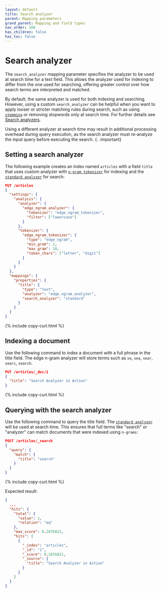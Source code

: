 ```yaml
---
layout: default
title: Search analyzer
parent: Mapping parameters
grand_parent: Mapping and field types
nav_order: 160
has_children: false
has_toc: false
---
```


# Search analyzer

The `search_analyzer` mapping parameter specifies the analyzer to be used at search time for a text field. This allows the analyzer used for indexing to differ from the one used for searching, offering greater control over how search terms are interpreted and matched.

By default, the same analyzer is used for both indexing and searching. However, using a custom `search_analyzer` can be helpful when you want to apply looser or stricter matching rules during search, such as using [`stemming`]({{site.url}}{{site.baseurl}}/analyzers/stemming/) or removing stopwords only at search time. For further details see [Search analyzers]({{site.url}}{{site.baseurl}}/analyzers/search-analyzers/).

Using a different analyzer at search time may result in additional processing overhead during query execution, as the search analyzer must re-analyze the input query before executing the search.
{: .important}

## Setting a search analyzer

The following example creates an index named `articles` with a field `title` that uses custom analyzer with [`n-gram tokenizer`]({{site.url}}{{site.baseurl}}/analyzers/tokenizers/ngram/) for indexing and the [`standard analyzer`]({{site.url}}{{site.baseurl}}/analyzers/supported-analyzers/standard/) for search:

```json
PUT /articles
{
  "settings": {
    "analysis": {
      "analyzer": {
        "edge_ngram_analyzer": {
          "tokenizer": "edge_ngram_tokenizer",
          "filter": ["lowercase"]
        }
      },
      "tokenizer": {
        "edge_ngram_tokenizer": {
          "type": "edge_ngram",
          "min_gram": 2,
          "max_gram": 10,
          "token_chars": ["letter", "digit"]
        }
      }
    }
  },
  "mappings": {
    "properties": {
      "title": {
        "type": "text",
        "analyzer": "edge_ngram_analyzer",
        "search_analyzer": "standard"
      }
    }
  }
}
```
{% include copy-curl.html %}

## Indexing a document

Use the following command to index a document with a full phrase in the title field. The edge n-gram analyzer will store terms such as `se`, `sea`, `sear`, `searc`, `search`.

```json
PUT /articles/_doc/1
{
  "title": "Search Analyzer in Action"
}
```
{% include copy-curl.html %}

## Querying with the search analyzer

Use the following command to query the title field. The [`standard analyzer`]({{site.url}}{{site.baseurl}}/analyzers/supported-analyzers/standard/) will be used at search time. This ensures that full terms like "search" or "analyzer" can match documents that were indexed using `n-grams`:

```json
POST /articles/_search
{
  "query": {
    "match": {
      "title": "search"
    }
  }
}
```
{% include copy-curl.html %}

Expected result:

```json
{
  ...
  "hits": {
    "total": {
      "value": 1,
      "relation": "eq"
    },
    "max_score": 0.2876821,
    "hits": [
      {
        "_index": "articles",
        "_id": "1",
        "_score": 0.2876821,
        "_source": {
          "title": "Search Analyzer in Action"
        }
      }
    ]
  }
}
```
